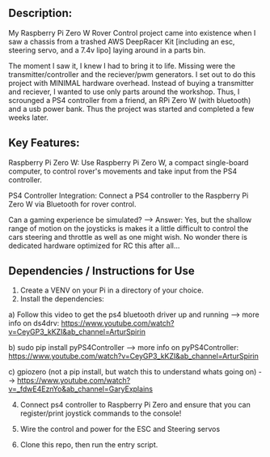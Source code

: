## Description:
My Raspberry Pi Zero W Rover Control project came into existence when I saw a chassis from a trashed AWS DeepRacer Kit [including an esc, steering servo, and a 7.4v lipo] laying around in a parts bin.

The moment I saw it, I knew I had to bring it to life. Missing were the transmitter/controller and the reciever/pwm generators. I set out to do this project with MINIMAL hardware overhead. Instead of buying a transmitter and reciever, I wanted to use only parts around the workshop. Thus, I scrounged a PS4 controller from a friend, an RPi Zero W (with bluetooth) and a usb power bank. Thus the project was started and completed a few weeks later. 

## Key Features:

Raspberry Pi Zero W: Use Raspberry Pi Zero W, a compact single-board computer, to control rover's movements and take input from the PS4 controller.

PS4 Controller Integration: Connect a PS4 controller to the Raspberry Pi Zero W via Bluetooth for rover control.

Can a gaming experience be simulated? --> Answer: Yes, but the shallow range of motion on the joysticks is makes it a little difficult to control the cars steering and throttle as well as one might wish. No wonder there is dedicated hardware optimized for RC this after all...



## Dependencies / Instructions for Use

1. Create a VENV on your Pi in a directory of your choice.
2. Install the dependencies:
   
a) Follow this video to get the ps4 bluetooth driver up and running -->
more info on ds4drv: https://www.youtube.com/watch?v=CeyGP3_kKZI&ab_channel=ArturSpirin

b) sudo pip install pyPS4Controller -->
more info on pyPS4Controller:   https://www.youtube.com/watch?v=CeyGP3_kKZI&ab_channel=ArturSpirin
 
c) gpiozero (not a pip install, but watch this to understand whats going on) -->
https://www.youtube.com/watch?v=_fdwE4EznYo&ab_channel=GaryExplains

4. Connect ps4 controller to Raspberry Pi Zero and ensure that you can register/print joystick commands to the console!

5. Wire the control and power for the ESC and Steering servos 

6. Clone this repo, then run the entry script.
